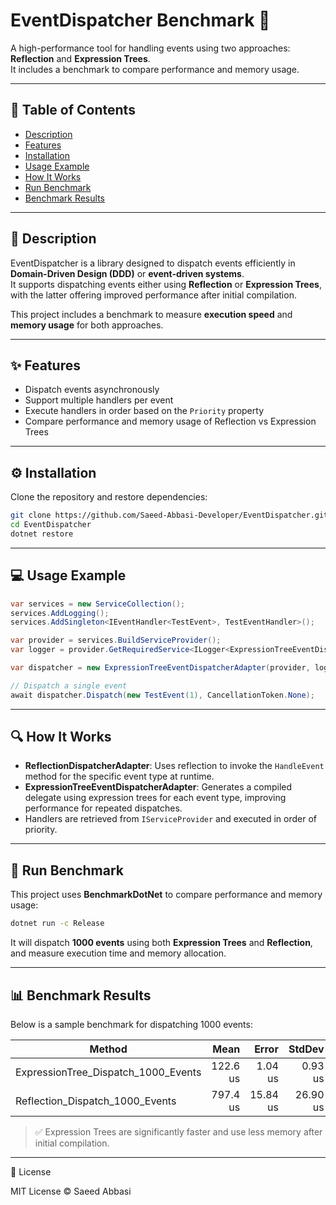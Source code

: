 # EventDispatcher Benchmark 🚀

A high-performance tool for handling events using two approaches: **Reflection** and **Expression Trees**.  
It includes a benchmark to compare performance and memory usage.

---

## 📑 Table of Contents

- [Description](#description)  
- [Features](#features)  
- [Installation](#installation)  
- [Usage Example](#usage-example)  
- [How It Works](#how-it-works)  
- [Run Benchmark](#run-benchmark)  
- [Benchmark Results](#benchmark-results)  

---

## 📝 Description

EventDispatcher is a library designed to dispatch events efficiently in **Domain-Driven Design (DDD)** or **event-driven systems**.  
It supports dispatching events either using **Reflection** or **Expression Trees**, with the latter offering improved performance after initial compilation.

This project includes a benchmark to measure **execution speed** and **memory usage** for both approaches.

---

## ✨ Features

- Dispatch events asynchronously  
- Support multiple handlers per event  
- Execute handlers in order based on the `Priority` property  
- Compare performance and memory usage of Reflection vs Expression Trees  

---

## ⚙️ Installation

Clone the repository and restore dependencies:

```bash
git clone https://github.com/Saeed-Abbasi-Developer/EventDispatcher.git
cd EventDispatcher
dotnet restore
```

---

## 💻 Usage Example

```csharp
var services = new ServiceCollection();
services.AddLogging();
services.AddSingleton<IEventHandler<TestEvent>, TestEventHandler>();

var provider = services.BuildServiceProvider();
var logger = provider.GetRequiredService<ILogger<ExpressionTreeEventDispatcherAdapter>>();

var dispatcher = new ExpressionTreeEventDispatcherAdapter(provider, logger);

// Dispatch a single event
await dispatcher.Dispatch(new TestEvent(1), CancellationToken.None);
```

---

## 🔍 How It Works

- **ReflectionDispatcherAdapter**: Uses reflection to invoke the `HandleEvent` method for the specific event type at runtime.  
- **ExpressionTreeEventDispatcherAdapter**: Generates a compiled delegate using expression trees for each event type, improving performance for repeated dispatches.  
- Handlers are retrieved from `IServiceProvider` and executed in order of priority.

---

## 🏁 Run Benchmark

This project uses **BenchmarkDotNet** to compare performance and memory usage:

```bash
dotnet run -c Release
```

It will dispatch **1000 events** using both **Expression Trees** and **Reflection**, and measure execution time and memory allocation.

---

## 📊 Benchmark Results

Below is a sample benchmark for dispatching 1000 events:

| Method                              | Mean     | Error    | StdDev   | Gen0    | Allocated |
|------------------------------------ |---------:|---------:|---------:|--------:|----------:|
| ExpressionTree_Dispatch_1000_Events | 122.6 us |  1.04 us |  0.93 us | 38.0859 | 156.25 KB |
| Reflection_Dispatch_1000_Events     | 797.4 us | 15.84 us | 26.90 us | 70.3125 | 289.06 KB |

> ✅ Expression Trees are significantly faster and use less memory after initial compilation.

---

📄 License

MIT License © Saeed Abbasi
